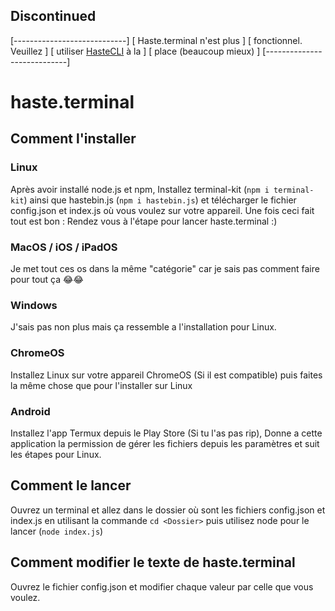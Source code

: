 ## Discontinued
[----------------------------]
[ Haste.terminal n'est plus  ]
[ fonctionnel. Veuillez      ]
[ utiliser [HasteCLI](https://github.com/johan-perso/hastecli) à la     ]
[ place (beaucoup mieux)     ]
[----------------------------]

# haste.terminal

## Comment l'installer


### Linux

Après avoir installé node.js et npm, Installez terminal-kit (`npm i terminal-kit`) ainsi que hastebin.js (`npm i hastebin.js`) et télécharger le fichier config.json et index.js où vous voulez sur votre appareil. Une fois ceci fait tout est bon : Rendez vous à l'étape pour lancer haste.terminal :)

### MacOS / iOS / iPadOS

Je met tout ces os dans la même "catégorie" car je sais pas comment faire pour tout ça 😂😂

### Windows

J'sais pas non plus mais ça ressemble a l'installation pour Linux.

### ChromeOS

Installez Linux sur votre appareil ChromeOS (Si il est compatible) puis faites la même chose que pour l'installer sur Linux

### Android

Installez l'app Termux depuis le Play Store (Si tu l'as pas rip), Donne a cette application la permission de gérer les fichiers depuis les paramètres et suit les étapes pour Linux.


## Comment le lancer

Ouvrez un terminal et allez dans le dossier où sont les fichiers config.json et index.js en utilisant la commande `cd <Dossier>` puis utilisez node pour le lancer (`node index.js`)


## Comment modifier le texte de haste.terminal

Ouvrez le fichier config.json et modifier chaque valeur par celle que vous voulez.
